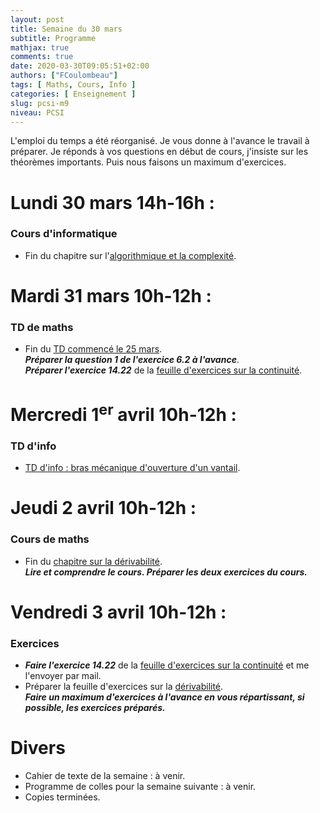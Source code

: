 ```yaml
---
layout: post
title: Semaine du 30 mars
subtitle: Programme
mathjax: true
comments: true
date: 2020-03-30T09:05:51+02:00
authors: ["FCoulombeau"]
tags: [ Maths, Cours, Info ]
categories: [ Enseignement ]
slug: pcsi-m9
niveau: PCSI
---
```


L'emploi du temps a été réorganisé. Je vous donne à l'avance le travail à préparer. Je réponds à vos questions en début de cours, j'insiste sur les théorèmes importants. Puis nous faisons un maximum d'exercices.

# Lundi 30 mars 14h-16h : 
### Cours d'informatique

- Fin du chapitre sur l'[algorithmique et la complexité](https://fcoulombeau.github.io/cours/PCSI-Info-30032020.pdf).

# Mardi 31 mars 10h-12h : 
### TD de maths

- Fin du [TD commencé le 25 mars](https://fcoulombeau.github.io/cours/PCSI-TD-25032020.pdf).  
  **_Préparer la question 1 de l'exercice 6.2 à l'avance_**.  
  **_Préparer l'exercice 14.22_** de la [feuille d'exercices sur la continuité](https://fcoulombeau.github.io/cours/PCSI-Exo-25032020.pdf).
  
# Mercredi 1<sup>er</sup> avril 10h-12h : 
### TD d'info

- [TD d'info : bras mécanique d'ouverture d'un vantail](https://fcoulombeau.github.io/cours/PCSI-Info-01042020.pdf).

# Jeudi 2 avril 10h-12h : 
### Cours de maths

- Fin du [chapitre sur la dérivabilité](https://fcoulombeau.github.io/cours/PCSI-Cours-02042020.pdf).  
  **_Lire et comprendre le cours. Préparer les deux exercices du cours._**
  
# Vendredi 3 avril 10h-12h : 
### Exercices

- **_Faire l'exercice 14.22_** de la [feuille d'exercices sur la continuité](https://fcoulombeau.github.io/cours/PCSI-Exo-25032020.pdf) et me l'envoyer par mail.
- Préparer la feuille d'exercices sur la [dérivabilité](https://fcoulombeau.github.io/cours/PCSI-Exo-24032020.pdf).  
  **_Faire un maximum d'exercices à l'avance en vous répartissant, si possible, les exercices préparés._**

# Divers

- Cahier de texte de la semaine : à venir.
- Programme de colles pour la semaine suivante : à venir.
- Copies terminées.